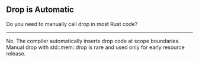 ## Drop is Automatic

Do you need to manually call drop in most Rust code?

---

No. The compiler automatically inserts drop code at scope boundaries. Manual drop with std::mem::drop is rare and used only for early resource release.

